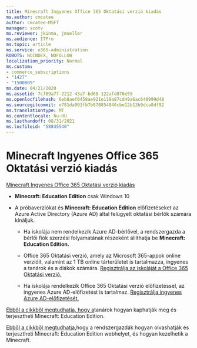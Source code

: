 ```yaml
---
title: Minecraft Ingyenes Office 365 Oktatási verzió kiadás
ms.author: cmcatee
author: cmcatee-MSFT
manager: scotv
ms.reviewer: jkinma, jmueller
ms.audience: ITPro
ms.topic: article
ms.service: o365-administration
ROBOTS: NOINDEX, NOFOLLOW
localization_priority: Normal
ms.custom:
- commerce_subscriptions
- "1427"
- "1500009"
ms.date: 04/21/2020
ms.assetid: 7cf69a77-2212-43a7-bd68-122afd876e59
ms.openlocfilehash: 6eb8aef0458ae921e119a87cd49a6ac648999d48
ms.sourcegitcommit: e781da003fb7b878854846cbe12b13b9dca8df92
ms.translationtype: MT
ms.contentlocale: hu-HU
ms.lasthandoff: 08/31/2021
ms.locfileid: "58845540"
---
```

# <a name="minecraft-edition-with-office-365-education-for-free"></a>Minecraft Ingyenes Office 365 Oktatási verzió kiadás

[Minecraft Ingyenes Office 365 Oktatási verzió kiadás](https://docs.microsoft.com/education/windows/get-minecraft-for-education)
  
- **Minecraft: Education Edition** csak Windows 10

- A próbaverziókat és **Minecraft: Education Edition** előfizetéseket az Azure Active Directory (Azure AD) által felügyelt oktatási bérlők számára kínáljuk.

  - Ha iskolája nem rendelkezik Azure AD-bérlővel, a rendszergazda a bérlői fiók szerzési folyamatának részeként állíthatja be **Minecraft: Education Edition.** [](https://docs.microsoft.com/education/windows/school-get-minecraft)

  - Office 365 Oktatási verzió, amely az Microsoft 365-appok online verzióit, valamint az 1 TB online tárterületet is tartalmazza, ingyenes a tanárok és a diákok számára. [Regisztrálja az iskoláját a Office 365 Oktatási verzió.](https://www.microsoft.com/education/products/office)

  - Ha iskolája rendelkezik Office 365 Oktatási verzió előfizetéssel, az ingyenes Azure AD-előfizetést is tartalmaz. [Regisztrálja ingyenes Azure AD-előfizetését.](https://msdn.microsoft.com/library/windows/hardware/mt703369%28v=vs.85%29.aspx)

[Ebből a cikkből megtudhatja, hogy a](https://docs.microsoft.com/education/windows/teacher-get-minecraft)tanárok hogyan kaphatják meg és terjesztheti Minecraft: Education Edition.
  
[Ebből a cikkből megtudhatja,](https://docs.microsoft.com/education/windows/school-get-minecraft)hogy a rendszergazdák hogyan olvashatják és terjesztheti Minecraft: Education Edition webhelyet, és hogyan kezelhetik a Minecraft.